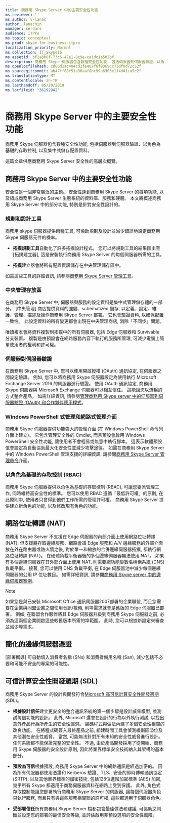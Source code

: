 ```yaml
---
title: 商務用 Skype Server 中的主要安全性功能
ms.reviewer: ''
ms.author: v-lanac
author: lanachin
manager: serdars
audience: ITPro
ms.topic: conceptual
ms.prod: skype-for-business-itpro
localization_priority: Normal
ms.collection: IT_Skype16
ms.assetid: bf2a3b8f-73c6-47e1-8c9e-ca1dc1a502bf
description: 商務用 Skype 伺服器包含數種安全性功能, 包括伺服器到伺服器驗證、以角色為基礎的存取控制, 以及集中式儲存配置資料。
ms.openlocfilehash: cd86d1ac404cd2fe487f6f9369cc73df0d72c52f
ms.sourcegitcommit: ab47ff88f51a96aaf8bc99a6303e114d41ca5c2f
ms.translationtype: MT
ms.contentlocale: zh-TW
ms.lasthandoff: 05/20/2019
ms.locfileid: "36192942"
---
```

# <a name="key-security-features-in-skype-for-business-server"></a>商務用 Skype Server 中的主要安全性功能
 
商務用 Skype 伺服器包含數種安全性功能, 包括伺服器到伺服器驗證、以角色為基礎的存取控制, 以及集中式儲存配置資料。 
  
這篇文章供應商務用 Skype Server 安全性的高層次概覽。 
  
## <a name="key-security-features-in-skype-for-business-server"></a>商務用 Skype Server 中的主要安全性功能

安全性是一個非常廣泛的主題。 安全性達到商務用 Skype Server 的每項功能, 以及組成商務用 Skype Server 生態系統的資料庫、服務和硬體。 本文將概述商務用 Skype Server 中的部分功能, 特別是針對安全性設計的。
  
### <a name="planning-and-design-tools"></a>規劃和設計工具

商務用 skype 伺服器提供兩種工具, 可協助規劃及設計並減少錯誤地設定商務用 Skype 伺服器元件的機率。 
  
- **拓撲規劃工具**自動化了許多拓撲設計程式。 您可以將規劃工具的結果匯出至 [拓撲建立器], 這是安裝執行商務用 Skype Server 的每個伺服器所需的工具。
    
- **拓撲**建立器會將所有配置資訊儲存在中央管理儲存區中。
    
如需這些工具的詳細資訊, 請參閱[商務用 Skype Server 管理工具](../../management-tools/management-tools.md)。
  
### <a name="central-management-store"></a>中央管理存放區

在商務用 Skype Server 中, 伺服器與服務的設定資料是集中式管理儲存體的一部分。 [中央管理] 商店提供資料的強健、schematized 儲存, 以定義、設定、維護、管理、描述及操作商務用 Skype Server 部署。 它也會驗證資料, 以確保配置一致性。 此設定資料的所有變更都會出現在中央管理商店, 消除「不同步」問題。 
  
唯讀複本會將資料複製到拓撲中的所有伺服器, 包括 Edge 伺服器和 Survivable 分支裝置。 複製是由預設會在網路服務內容下執行的服務所管理, 可減少電腦上簡單使用者的權利和許可權。 
  
### <a name="server-to-server-authentication"></a>伺服器對伺服器驗證

在商務用 Skype Server 中, 您可以使用開啟授權 (OAuth) 通訊協定, 在伺服器之間設定驗證。 例如, 您可以將商務用 Skype 伺服器設定為使用執行 Microsoft Exchange Server 2016 的伺服器進行驗證。 使用 OAuth 通訊協定, 商務用 Skype 伺服器與 Microsoft Exchange 伺服器可以相互信任。 這能讓您以流暢的方式整合產品。 如需詳細資訊, 請參閱[管理商務用 Skype server 中的伺服器到伺服器驗證 (OAuth) 和合作夥伴應用程式](../../manage/authentication/server-to-server-and-partner-applications.md)。
  
### <a name="windows-powershell-based-management-and-web-based-management-interface"></a>Windows PowerShell 式管理和網路式管理介面

商務用 Skype 伺服器提供功能強大的管理介面 (在 Windows PowerShell 命令列介面上建立)。 它包含管理安全性的 Cmdlet, 而且預設會啟用 Windows PowerShell 安全性功能, 讓使用者不會輕易或無意中執行腳本。 這表示軟體預設值會設定為自動協助最大化安全性並減少攻擊途徑。 如需在商務用 Skype Server 中的 Windows PowerShell 管理支援的詳細資訊, 請參閱[商務用 Skype Server 管理命令](../../manage/management-shell.md)介面。 
  
### <a name="role-based-access-control-rbac"></a>以角色為基礎的存取控制 (RBAC)

商務用 Skype 伺服器提供以角色為基礎的存取控制 (RBAC), 可讓您委派管理工作, 同時維持高安全性的標準。 您可以使用 RBAC 遵循「最低許可權」的原則, 在此原則中, 使用者只會得到他們工作所需的管理許可權。 商務用 Skype Server 提供建立新角色的功能, 以及修改現有角色的功能。 
  
## <a name="network-address-translation-nat"></a>網路位址轉譯 (NAT)

商務用 Skype Server 不支援在 Edge 伺服器的內部介面上使用網路位址轉譯 (NAT), 但支援將存取邊緣服務、網路會議 Edge 服務和 A/V 邊緣服務的外部介面放在外在路由器或防火牆之後, 對於單一和縮放的合併邊緣伺服器拓撲, 都執行網路位址轉譯 (NAT)。 在硬體負載平衡器後的多個邊緣伺服器無法使用 NAT。 如果有多個邊緣伺服器在其外部介面上使用 NAT, 則需要網功能變數名稱稱系統 (DNS) 負載平衡。 接著, 您可以使用 DNS 負載平衡, 在 Edge 伺服器池中減少每個邊緣伺服器的公用 IP 位址數目。 如需詳細資訊, 請參閱[商務用 Skype server 中的邊緣伺服器案例](../../plan-your-deployment/edge-server-deployments/scenarios.md)。
  
> [!NOTE]
> 如果您是與已安裝 Microsoft Office 通訊伺服器2007部署的企業聯盟, 而且您需要在企業與同盟企業之間使用音訊/視頻, 則埠需求就會是舊版的 Edge 伺服器已部署。 例如, 在聯盟合作夥伴將其 Edge 伺服器升級到商務用 Skype 伺服器之前, 必須為這兩個企業開啟這些較舊版本所需的埠範圍。 此時, 您可以根據新設定來審查並減少埠需求。 
  
## <a name="simplified-certificates-for-edge-servers"></a>簡化的邊緣伺服器憑證

[部署嚮導] 可自動填入消費者名稱 (SNs) 和消費者備用名稱 (San), 減少包括不必要和可能不安全的專案的可能性。
  
## <a name="trustworthy-computing-security-development-lifecycle-sdl"></a>可信計算安全性開發週期 (SDL)

商務用 Skype Server 的設計與開發符合[Microsoft 高可信計算安全性開發週期](https://go.microsoft.com/fwlink/p/?linkid=68761)(SDL)。
  
- **根據設計信任**建立更安全的整合通訊系統的第一個步驟是設計威脅模型, 並測試每個功能的設計。 此外, Microsoft 還會在設計的行為以外執行測試, 以找出意外產品行為所產生的安全性漏洞。 編碼程式與做法內建了多個安全性相關的改良功能。 在將程式碼簽入最終產品之前, 組建時間工具會偵測緩衝區溢位及其他潛在安全性威脅。 當然, 可能無法針對所有未知的安全性威脅進行設計。 任何系統都不能保證完整的安全性。 不過, 由於產品開發採用了從開始、商務用 Skype 伺服器的安全設計原則, 因此將業界標準安全技術納入其架構的基本部分。
    
- **預設為可信**根據預設, 商務用 Skype Server 中的網路通訊是經過加密的。 因為所有伺服器都使用憑證和 Kerberos 驗證、TLS、安全的即時傳輸通訊協定 (SRTP), 以及其他業界標準的加密技術, 包括128位進階加密標準 (AES) 加密, 幾乎所有 Skype 都適用于商務伺服器資料在網路上受到保護。 此外, 角色式存取控制能讓您部署執行商務用 Skype Server 的伺服器, 讓每個伺服器角色只執行服務, 而且只有與這些服務相關聯的許可權, 這些都適用于伺服器角色。
    
- **受部署信任**所有商務用 Skype Server 檔都包含最佳做法和建議, 可協助您判斷並設定您的部署的最佳安全等級, 並評估啟用非預設選項的安全性風險。
    

